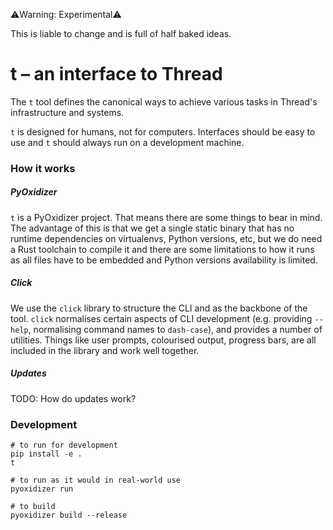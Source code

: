 ⚠️Warning: Experimental⚠️

This is liable to change and is full of half baked ideas.

# t – an interface to Thread

The `t` tool defines the canonical ways to achieve various tasks in Thread's
infrastructure and systems.

`t` is designed for humans, not for computers. Interfaces should be easy to use
and `t` should always run on a development machine.

### How it works

##### PyOxidizer

`t` is a PyOxidizer project. That means there are some things to bear in mind.
The advantage of this is that we get a single static binary that has no runtime
dependencies on virtualenvs, Python versions, etc, but we do need a Rust
toolchain to compile it and there are some limitations to how it runs as all
files have to be embedded and Python versions availability is limited.

##### Click

We use the `click` library to structure the CLI and as the backbone of the tool.
`click` normalises certain aspects of CLI development (e.g. providing `--help`,
normalising command names to `dash-case`), and provides a number of utilities.
Things like user prompts, colourised output, progress bars, are all included in
the library and work well together.

##### Updates

TODO: How do updates work?

### Development

```shell
# to run for development
pip install -e .
t

# to run as it would in real-world use
pyoxidizer run

# to build
pyoxidizer build --release
```
